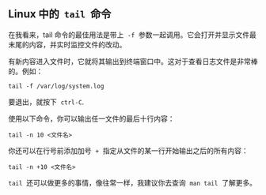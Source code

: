 ## Linux 中的  `tail`  命令

在我看来，tail 命令的最佳用法是带上  `-f`  参数一起调用。它会打开并显示文件最末尾的内容，并实时监控文件的改动。

有新内容进入文件时，它就将其输出到终端窗口中。这对于查看日志文件是非常棒的。例如：

```
tail -f /var/log/system.log
```

要退出，就按下  `ctrl-C`.

使用以下命令，你可以输出任一文件的最后十行内容：

```
tail -n 10 <文件名>
```

你还可以在行号前添加加号  `+`  指定从文件的某一行开始输出之后的所有内容：

```
tail -n +10 <文件名>
```

`tail`  还可以做更多的事情，像往常一样，我建议你去查询  `man tail`  了解更多。
